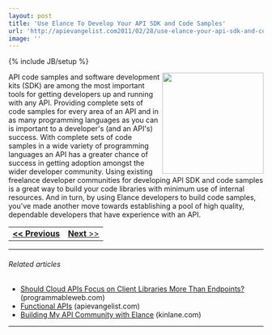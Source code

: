```yaml
---
layout: post
title: 'Use Elance To Develop Your API SDK and Code Samples'
url: 'http://apievangelist.com2011/02/28/use-elance-your-api-sdk-and-code-samples/'
image: ''
---
```

{% include JB/setup %}
<img src="http://kinlane-productions.s3.amazonaws.com/elance/gears-code-samples.jpg"  width="200" align="right" />API code samples and software development kits (SDK) are among the most important tools for getting developers up and running with any API.
Providing complete sets of code samples for every area of an API and in as many programming languages as you can is important to a developer's (and an API's) success. With complete sets of code samples in a wide variety of programming languages an API has a greater chance of success in getting adoption amongst the wider developer community.
Using existing freelance developer communities for developing API SDK and code samples is a great way to build your code libraries with minimum use of internal resources. And in turn, by using Elance developers to build code samples, you've made another move towards establishing a pool of high quality, dependable developers that have experience with an API.
<table cellspacing="5" cellpadding="5" width="100%">
     <tbody>
          <tr>
               <td align="left">
                    <strong><strong><a title="Use Elance Your API SDK and Code Samples" href="http://blog.apievangelist.com/2011/02/28/use-elance-your-api-sdk-and-code-samples/">&lt;&lt; Previous</a></strong></strong>
               </td>
               <td align="right">
                    <a title="Develop an Elance Skills Test for Your API Area" href="http://blog.apievangelist.com/2011/02/28/develop-an-elance-skills-test-for-your-api-area/"><strong>Next</strong> &gt;&gt;</a>
               </td>
          </tr>
     </tbody>
</table>

<hr />

<h6 >
     Related articles
</h6>
<ul >
     <li >
          <a href="http://blog.programmableweb.com/2011/02/03/should-cloud-apis-focus-on-client-libraries-more-than-endpoints/">Should Cloud APIs Focus on Client Libraries More Than Endpoints?</a> (programmableweb.com)
     </li>
     <li >
          <a href="http://blog.apievangelist.com/2011/01/30/functional-apis/">Functional APIs</a> (apievangelist.com)
     </li>
     <li >
          <a href="http://www.kinlane.com/2011/01/building-my-api-community-with-elance/">Building My API Community with Elance</a> (kinlane.com)
     </li>
</ul>

<hr />

